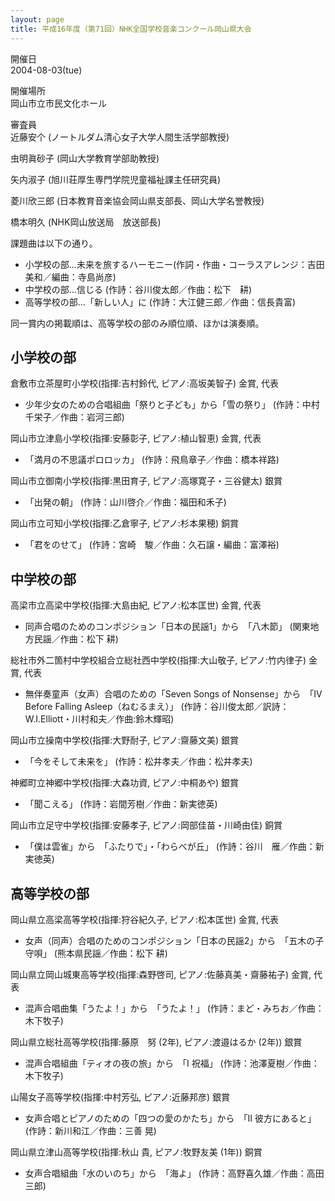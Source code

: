 ```yaml
---
layout: page
title: 平成16年度（第71回）NHK全国学校音楽コンクール岡山県大会
---
```

開催日  
2004-08-03(tue)

開催場所  
岡山市立市民文化ホール

審査員  
近藤安个 (ノートルダム清心女子大学人間生活学部教授)

虫明眞砂子 (岡山大学教育学部助教授)

矢内淑子 (旭川荘厚生専門学院児童福祉課主任研究員)

菱川欣三郎 (日本教育音楽協会岡山県支部長、岡山大学名誉教授)

橋本明久 (NHK岡山放送局　放送部長)

課題曲は以下の通り。

-   小学校の部…未来を旅するハーモニー(作詞・作曲・コーラスアレンジ：吉田美和／編曲：寺島尚彦)
-   中学校の部…信じる (作詩：谷川俊太郎／作曲：松下　耕)
-   高等学校の部…「新しい人」に (作詩：大江健三郎／作曲：信長貴富)

同一賞内の掲載順は、高等学校の部のみ順位順、ほかは演奏順。

小学校の部
----------

<span class="choir-name">倉敷市立茶屋町小学校</span>(指揮:吉村鈴代, ピアノ:高坂美智子)
金賞, 代表

-   少年少女のための合唱組曲「祭りと子ども」から「雪の祭り」 (作詩：中村千栄子／作曲：岩河三郎)

<span class="choir-name">岡山市立津島小学校</span>(指揮:安藤彰子, ピアノ:植山智恵)
金賞, 代表

-   「満月の不思議ポロロッカ」 (作詩：飛鳥章子／作曲：橋本祥路)

<span class="choir-name">岡山市立御南小学校</span>(指揮:黒田育子, ピアノ:高塚寛子・三谷健太)
銀賞

-   「出発の朝」 (作詩：山川啓介／作曲：福田和禾子)

<span class="choir-name">岡山市立可知小学校</span>(指揮:乙倉寧子, ピアノ:杉本果穂)
銅賞

-   「君をのせて」 (作詩：宮崎　駿／作曲：久石譲・編曲：富澤裕)

中学校の部
----------

<span class="choir-name">高梁市立高梁中学校</span>(指揮:大島由紀, ピアノ:松本匡世)
金賞, 代表

-   同声合唱のためのコンポジション「日本の民謡1」から　「八木節」 (関東地方民謡／作曲：松下 耕)

<span class="choir-name">総社市外二箇村中学校組合立総社西中学校</span>(指揮:大山敬子, ピアノ:竹内律子)
金賞, 代表

-   無伴奏童声（女声）合唱のための「Seven Songs of Nonsense」から　「Ⅳ Before Falling Asleep（ねむるまえ）」 (作詩：谷川俊太郎／訳詩：W.I.Elliott・川村和夫／作曲:鈴木輝昭)

<span class="choir-name">岡山市立操南中学校</span>(指揮:大野耐子, ピアノ:齋藤文美)
銀賞

-   「今をそして未来を」 (作詩：松井孝夫／作曲：松井孝夫)

<span class="choir-name">神郷町立神郷中学校</span>(指揮:大森功資, ピアノ:中桐あや)
銀賞

-   「聞こえる」 (作詩：岩間芳樹／作曲：新実徳英)

<span class="choir-name">岡山市立足守中学校</span>(指揮:安藤孝子, ピアノ:岡部佳苗・川崎由佳)
銅賞

-   「僕は雲雀」から　「ふたりで」・「わらべが丘」 (作詩：谷川　雁／作曲：新実徳英)

高等学校の部
------------

<span class="choir-name">岡山県立高梁高等学校</span>(指揮:狩谷紀久子, ピアノ:松本匡世)
金賞, 代表

-   女声（同声）合唱のためのコンポジション「日本の民謡2」から　「五木の子守唄」 (熊本県民謡／作曲：松下 耕)

<span class="choir-name">岡山県立岡山城東高等学校</span>(指揮:森野啓司, ピアノ:佐藤真美・齋藤祐子)
金賞, 代表

-   混声合唱曲集「うたよ！」から　「うたよ！」 (作詩：まど・みちお／作曲：木下牧子)

<span class="choir-name">岡山県立総社高等学校</span>(指揮:藤原　努 (2年), ピアノ:渡邉はるか (2年))
銀賞

-   混声合唱組曲「ティオの夜の旅」から　「Ⅰ 祝福」 (作詩：池澤夏樹／作曲：木下牧子)

<span class="choir-name">山陽女子高等学校</span>(指揮:中村芳弘, ピアノ:近藤邦彦)
銀賞

-   女声合唱とピアノのための「四つの愛のかたち」から　「Ⅱ 彼方にあると」 (作詩：新川和江／作曲：三善 晃)

<span class="choir-name">岡山県立津山高等学校</span>(指揮:秋山 貴, ピアノ:牧野友美 (1年))
銅賞

-   女声合唱組曲「水のいのち」から　「海よ」 (作詩：高野喜久雄／作曲：高田三郎)
